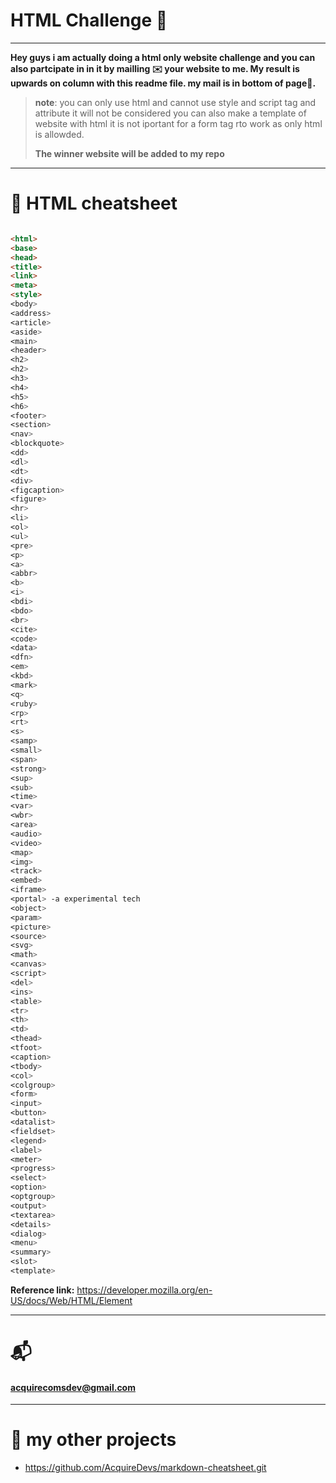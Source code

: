 # HTML Challenge 🏁

---

**Hey guys i am actually doing a html only website challenge and you can also partcipate in in it by mailling ✉️ your website to me. My result is upwards on column with this readme file. my mail is in bottom of page🔽.**

> **note**: you can only use html and cannot use style and script tag and attribute it will not be considered you can also make a template of website with html it is not iportant for a form tag rto work as only html is allowded.
>
> **The winner website will be added to my repo**

---

# 🚀 HTML cheatsheet

```markdown

<html>
<base>
<head>
<title>
<link>
<meta>
<style>
<body>
<address>
<article>
<aside>
<main>
<header>
<h2>
<h2>
<h3>
<h4>
<h5>
<h6>
<footer>
<section>
<nav>
<blockquote>
<dd>
<dl>
<dt>
<div>
<figcaption>
<figure>
<hr>
<li>
<ol>
<ul>
<pre>
<p>
<a>
<abbr>
<b>
<i>
<bdi>
<bdo>
<br>
<cite>
<code>
<data>
<dfn>
<em>
<kbd>
<mark>
<q>
<ruby>
<rp>
<rt>
<s>
<samp>
<small>
<span>
<strong>
<sup>
<sub>
<time>
<var>
<wbr>
<area>
<audio>
<video>
<map>
<img>
<track>
<embed>
<iframe>
<portal> -a experimental tech
<object>
<param>
<picture>
<source>
<svg>
<math>
<canvas>
<script>
<del>
<ins>
<table>
<tr>
<th>
<td>
<thead>
<tfoot>
<caption>
<tbody>
<col>
<colgroup>
<form>
<input>
<button>
<datalist>
<fieldset>
<legend>
<label>
<meter>
<progress>
<select>
<option>
<optgroup>
<output>
<textarea>
<details>
<dialog>
<menu>
<summary>
<slot>
<template>


```

**Reference link:** https://developer.mozilla.org/en-US/docs/Web/HTML/Element

---

# 📬

#### acquirecomsdev@gmail.com

---

# 📃 my other projects

- https://github.com/AcquireDevs/markdown-cheatsheet.git
